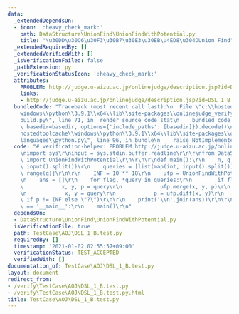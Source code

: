 ```yaml
---
data:
  _extendedDependsOn:
  - icon: ':heavy_check_mark:'
    path: DataStructure\UnionFind\UnionFindWithPotential.py
    title: "\u30DD\u30C6\u30F3\u30B7\u30E3\u30EB\u4ED8\u304DUnion Find"
  _extendedRequiredBy: []
  _extendedVerifiedWith: []
  _isVerificationFailed: false
  _pathExtension: py
  _verificationStatusIcon: ':heavy_check_mark:'
  attributes:
    PROBLEM: http://judge.u-aizu.ac.jp/onlinejudge/description.jsp?id=DSL_1_B
    links:
    - http://judge.u-aizu.ac.jp/onlinejudge/description.jsp?id=DSL_1_B
  bundledCode: "Traceback (most recent call last):\n  File \"c:\\hostedtoolcache\\\
    windows\\python\\3.9.1\\x64\\lib\\site-packages\\onlinejudge_verify\\documentation\\\
    build.py\", line 71, in _render_source_code_stat\n    bundled_code = language.bundle(stat.path,\
    \ basedir=basedir, options={'include_paths': [basedir]}).decode()\n  File \"c:\\\
    hostedtoolcache\\windows\\python\\3.9.1\\x64\\lib\\site-packages\\onlinejudge_verify\\\
    languages\\python.py\", line 96, in bundle\n    raise NotImplementedError\nNotImplementedError\n"
  code: "# verification-helper: PROBLEM http://judge.u-aizu.ac.jp/onlinejudge/description.jsp?id=DSL_1_B\r\
    \nimport sys\r\ninput = sys.stdin.buffer.readline\r\n\r\nfrom DataStructure.UnionFind.UnionFindWithPotential\
    \ import UnionFindWithPotential\r\n\r\n\r\ndef main():\r\n    n, q = map(int,\
    \ input().split())\r\n    queries = [list(map(int, input().split())) for i in\
    \ range(q)]\r\n\r\n    INF = 10 ** 18\r\n    ufp = UnionFindWithPotential(n)\r\
    \n    ans = []\r\n    for flag, *query in queries:\r\n        if flag == 0:\r\n\
    \            x, y, p = query\r\n            ufp.merge(x, y, p)\r\n        else:\r\
    \n            x, y = query\r\n            p = ufp.diff(x, y)\r\n            ans.append(str(p)\
    \ if p != INF else \"?\")\r\n\r\n    print('\\n'.join(ans))\r\n\r\n\r\nif __name__\
    \ == '__main__':\r\n    main()\r\n"
  dependsOn:
  - DataStructure\UnionFind\UnionFindWithPotential.py
  isVerificationFile: true
  path: TestCase\AOJ\DSL_1_B.test.py
  requiredBy: []
  timestamp: '2021-01-02 02:55:57+09:00'
  verificationStatus: TEST_ACCEPTED
  verifiedWith: []
documentation_of: TestCase\AOJ\DSL_1_B.test.py
layout: document
redirect_from:
- /verify\TestCase\AOJ\DSL_1_B.test.py
- /verify\TestCase\AOJ\DSL_1_B.test.py.html
title: TestCase\AOJ\DSL_1_B.test.py
---
```

